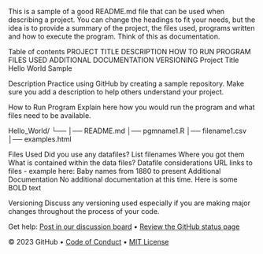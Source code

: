 This is a sample of a good README.md file that can be used when describing a project. You can change the headings to fit your needs, but the idea is to provide a summary of the project, the files used, programs written and how to execute the program. Think of this as documentation.

Table of contents
PROJECT TITLE
DESCRIPTION
HOW TO RUN PROGRAM
FILES USED
ADDITIONAL DOCUMENTATION
VERSIONING
Project Title
Hello World Sample

Description
Practice using GitHub by creating a sample repository. Make sure you add a description to help others understand your project.

How to Run Program
Explain here how you would run the program and what files need to be available.

Hello_World/
└── 
    │── README.md
    │── pgmname1.R
    │── filename1.csv
    │── examples.html
   
Files Used
Did you use any datafiles?
List filenames
Where you got them
What is contained within the data files?
Datafile considerations
URL links to files - example here: Baby names from 1880 to present
Additional Documentation
No additional documentation at this time. Here is some BOLD text

Versioning
Discuss any versioning used especially if you are making major changes throughout the process of your code.

Get help: [Post in our discussion board](https://github.com/orgs/skills/discussions/categories/introduction-to-github) &bull; [Review the GitHub status page](https://www.githubstatus.com/)

&copy; 2023 GitHub &bull; [Code of Conduct](https://www.contributor-covenant.org/version/2/1/code_of_conduct/code_of_conduct.md) &bull; [MIT License](https://gh.io/mit)

</footer>
